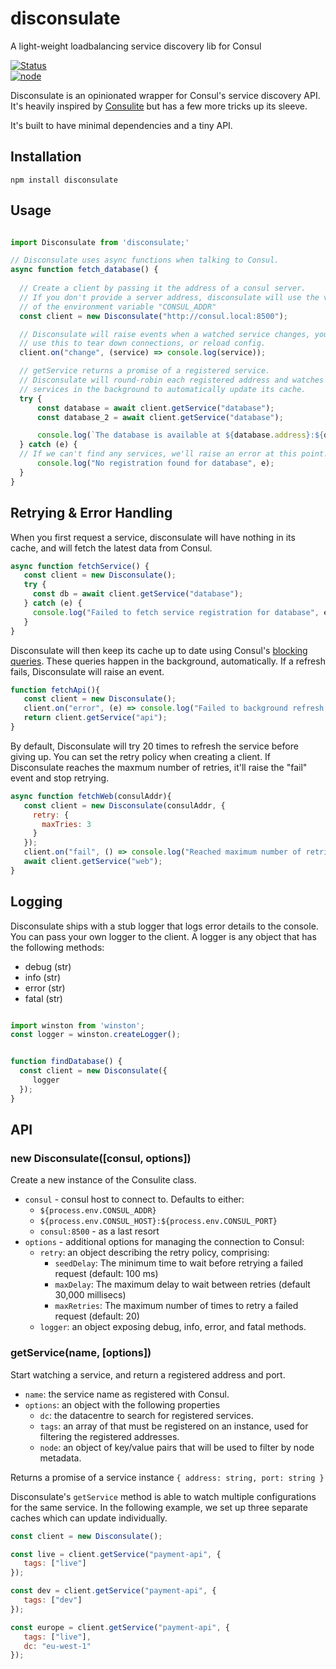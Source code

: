 # disconsulate
A light-weight loadbalancing service discovery lib for Consul

[![Status](https://travis-ci.org/bobthemighty/disconsulate.svg?branch=master)](https://travis-ci.org/bobthemighty/disconsulate)  
[![node](https://img.shields.io/node/v/disconsulate.svg)](https://www.npmjs.com/package/disconsulate)

Disconsulate is an opinionated wrapper for Consul's service discovery API. It's heavily inspired by [Consulite](https://www.npmjs.com/package/consulite) but has a few more tricks up its sleeve.

It's built to have minimal dependencies and a tiny API.

## Installation

`npm install disconsulate`

## Usage

```js

import Disconsulate from 'disconsulate;'

// Disconsulate uses async functions when talking to Consul.
async function fetch_database() {
  
  // Create a client by passing it the address of a consul server.
  // If you don't provide a server address, disconsulate will use the value
  // of the environment variable "CONSUL_ADDR"
  const client = new Disconsulate("http://consul.local:8500");

  // Disconsulate will raise events when a watched service changes, you can
  // use this to tear down connections, or reload config.
  client.on("change", (service) => console.log(service));

  // getService returns a promise of a registered service.
  // Disconsulate will round-robin each registered address and watches
  // services in the background to automatically update its cache.
  try {
      const database = await client.getService("database");
      const database_2 = await client.getService("database");

      console.log(`The database is available at ${database.address}:${database.port}`);
  } catch (e) {
  // If we can't find any services, we'll raise an error at this point.
      console.log("No registration found for database", e);
  }
}
```

## Retrying & Error Handling

When you first request a service, disconsulate will have nothing in its cache, and will fetch the latest data from Consul.

```js
async function fetchService() {
   const client = new Disconsulate();
   try {
     const db = await client.getService("database");
   } catch (e) {
     console.log("Failed to fetch service registration for database", e);
   }
}
```

Disconsulate will then keep its cache up to date using Consul's [blocking queries](). These queries happen in the background, automatically. If a refresh fails, Disconsulate will raise an event.

```js
function fetchApi(){
   const client = new Disconsulate();
   client.on("error", (e) => console.log("Failed to background refresh a service"));
   return client.getService("api");
}
```

By default, Disconsulate will try 20 times to refresh the service before giving up. You can set the retry policy when creating a client. If Disconsulate reaches the maxmum number of retries, it'll raise the "fail" event and stop retrying.

```js
async function fetchWeb(consulAddr){
   const client = new Disconsulate(consulAddr, {
     retry: {
       maxTries: 3
     }
   });
   client.on("fail", () => console.log("Reached maximum number of retries"));
   await client.getService("web");
}
```

## Logging

Disconsulate ships with a stub logger that logs error details to the console. You can pass your own logger to the client. A logger is any object that has the following methods:

* debug (str)
* info (str)
* error (str)
* fatal (str)

```js

import winston from 'winston';
const logger = winston.createLogger();


function findDatabase() {
  const client = new Disconsulate({
     logger 
  });
}
```

## API

### new Disconsulate([consul, options])

Create a new instance of the Consulite class.

* `consul` - consul host to connect to. Defaults to either:
  * `${process.env.CONSUL_ADDR}`
  * `${process.env.CONSUL_HOST}:${process.env.CONSUL_PORT}`
  * `consul:8500` - as a last resort
* `options` - additional options for managing the connection to Consul:
  * `retry`: an object describing the retry policy, comprising:
    * `seedDelay`: The minimum time to wait before retrying a failed request (default: 100 ms)
    * `maxDelay`: The maximum delay to wait between retries (default 30,000 millisecs)
    * `maxRetries`: The maximum number of times to retry a failed request (default: 20)
  * `logger`: an object exposing debug, info, error, and fatal methods.

### getService(name, [options]) 

Start watching a service, and return a registered address and port.

* `name`: the service name as registered with Consul.
* `options`: an object with the following properties
  * `dc`: the datacentre to search for registered services.
  * `tags`: an array of that must be registered on an instance, used for filtering the registered addresses.
  * `node`: an object of key/value pairs that will be used to filter by node metadata.

Returns a promise of a service instance `{ address: string, port: string }`

Disconsulate's `getService` method is able to watch multiple configurations for the same service. In the following example, we set up three separate caches which can update individually.

```js
const client = new Disconsulate();

const live = client.getService("payment-api", {
   tags: ["live"]
});

const dev = client.getService("payment-api", {
   tags: ["dev"]
});

const europe = client.getService("payment-api", {
   tags: ["live"],
   dc: "eu-west-1"
});
```
